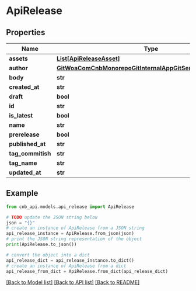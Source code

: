 # ApiRelease


## Properties

Name | Type | Description | Notes
------------ | ------------- | ------------- | -------------
**assets** | [**List[ApiReleaseAsset]**](ApiReleaseAsset.md) |  | [optional] 
**author** | [**GitWoaComCnbMonorepoGitInternalAppGitServiceBffApiUserInfo**](GitWoaComCnbMonorepoGitInternalAppGitServiceBffApiUserInfo.md) |  | [optional] 
**body** | **str** |  | [optional] 
**created_at** | **str** |  | [optional] 
**draft** | **bool** |  | [optional] 
**id** | **str** |  | [optional] 
**is_latest** | **bool** |  | [optional] 
**name** | **str** |  | [optional] 
**prerelease** | **bool** |  | [optional] 
**published_at** | **str** |  | [optional] 
**tag_commitish** | **str** |  | [optional] 
**tag_name** | **str** |  | [optional] 
**updated_at** | **str** |  | [optional] 

## Example

```python
from cnb_api.models.api_release import ApiRelease

# TODO update the JSON string below
json = "{}"
# create an instance of ApiRelease from a JSON string
api_release_instance = ApiRelease.from_json(json)
# print the JSON string representation of the object
print(ApiRelease.to_json())

# convert the object into a dict
api_release_dict = api_release_instance.to_dict()
# create an instance of ApiRelease from a dict
api_release_from_dict = ApiRelease.from_dict(api_release_dict)
```
[[Back to Model list]](../README.md#documentation-for-models) [[Back to API list]](../README.md#documentation-for-api-endpoints) [[Back to README]](../README.md)


